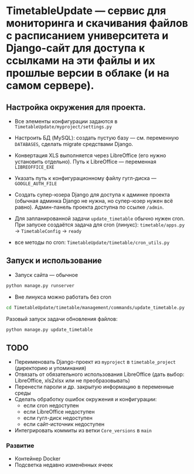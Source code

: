 # TimetableUpdate — сервис для мониторинга и скачивания файлов с расписанием университета и Django-сайт для доступа к ссылками на эти файлы и их прошлые версии в облаке (и на самом сервере).


Настройка окружения для проекта.
----------

- Все элементы конфигурации задаются в `TimetableUpdate/myproject/settings.py`

- Настроить БД (MySQL): создать пустую базу — см. переменную `DATABASES`, сделать migrate средствами Django.

- Конвертация XLS выполняется через LibreOffice (его нужно установить отдельно).
   Путь к LibreOffice — переменная `LIBREOFFICE_EXE`

- Указать путь к конфигурационному файлу гугл-диска — `GOOGLE_AUTH_FILE`


- Создать супер-юзера Django для доступа к админке проекта (обычная админка Django не нужна, но супер-юзер нужен всё равно).
  Админ-панель проекта доступна по ссылке `/admin`.

- Для запланированной задачи `update_timetable` обычно нужен cron.  
	При запуске создаётся задача для cron (линукс):	 `timetable/apps.py` → `TimetableConfig` → `ready`
	
 -	все методы по cron:	`TimetableUpdate/timetable/cron_utils.py`



Запуск и использование
-----------

- Запуск сайта — обычное
```bash
python manage.py runserver
```

	

- Вне линукса можно работать без cron

```bash
cd TimetableUpdate/timetable/management/commands/update_timetable.py
```
Разовый запуск задачи обновления файлов:
```bash
python manage.py update_timetable
```


## TODO

- Переименовать Django-проект из `myproject` в `timetable_project` (директорию и упоминания)
- Отвязать от обязательного использования LibreOffice (дать выбор: LibreOffice, xls2xlsx или не преобразовывать)
- Перенести пароли и др. закрытую информацию в переменные среды
- Сделать обработку ошибок окружения и конфигурации:
	- если cron недоступен
	- если LibreOffice недоступен
	- если гугл-диск недоступен
	- если сайт-источник недоступен
- Интегрировать коммиты из ветки `Core_versions` в `main`

### Развитие
- Контейнер Docker
- Подсветка недавно изменённых ячеек

